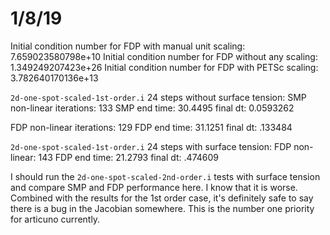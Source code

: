 # 1/8/19

Initial condition number for FDP with manual unit scaling: 7.659023580798e+10
Initial condition number for FDP without any scaling: 1.349249207423e+26
Initial condition number for FDP with PETSc scaling: 3.782640170136e+13

`2d-one-spot-scaled-1st-order.i` 24 steps without surface tension:
SMP non-linear iterations: 133
SMP end time: 30.4495
final dt: 0.0593262

FDP non-linear iterations: 129
FDP end time: 31.1251
final dt: .133484

`2d-one-spot-scaled-1st-order.i` 24 steps with surface tension:
FDP non-linear: 143
FDP end time: 21.2793
final dt: .474609

I should run the `2d-one-spot-scaled-2nd-order.i` tests with surface tension and
compare SMP and FDP performance here. I know that it is worse. Combined with the
results for the 1st order case, it's definitely safe to say there is a bug in
the Jacobian somewhere. This is the number one priority for articuno currently.
